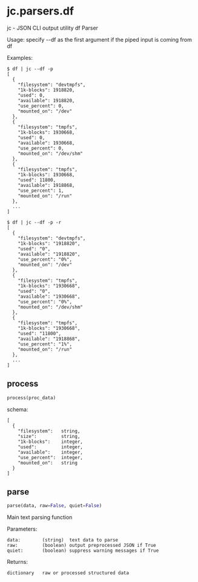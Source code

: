 # jc.parsers.df
jc - JSON CLI output utility df Parser

Usage:
    specify --df as the first argument if the piped input is coming from df

Examples:

    $ df | jc --df -p
    [
      {
        "filesystem": "devtmpfs",
        "1k-blocks": 1918820,
        "used": 0,
        "available": 1918820,
        "use_percent": 0,
        "mounted_on": "/dev"
      },
      {
        "filesystem": "tmpfs",
        "1k-blocks": 1930668,
        "used": 0,
        "available": 1930668,
        "use_percent": 0,
        "mounted_on": "/dev/shm"
      },
      {
        "filesystem": "tmpfs",
        "1k-blocks": 1930668,
        "used": 11800,
        "available": 1918868,
        "use_percent": 1,
        "mounted_on": "/run"
      },
      ...
    ]

    $ df | jc --df -p -r
    [
      {
        "filesystem": "devtmpfs",
        "1k-blocks": "1918820",
        "used": "0",
        "available": "1918820",
        "use_percent": "0%",
        "mounted_on": "/dev"
      },
      {
        "filesystem": "tmpfs",
        "1k-blocks": "1930668",
        "used": "0",
        "available": "1930668",
        "use_percent": "0%",
        "mounted_on": "/dev/shm"
      },
      {
        "filesystem": "tmpfs",
        "1k-blocks": "1930668",
        "used": "11800",
        "available": "1918868",
        "use_percent": "1%",
        "mounted_on": "/run"
      },
      ...
    ]

## process
```python
process(proc_data)
```

schema:

    [
      {
        "filesystem":   string,
        "size":         string,
        "1k-blocks":    integer,
        "used":         integer,
        "available":    integer,
        "use_percent":  integer,
        "mounted_on":   string
      }
    ]

## parse
```python
parse(data, raw=False, quiet=False)
```

Main text parsing function

Parameters:

    data:        (string)  text data to parse
    raw:         (boolean) output preprocessed JSON if True
    quiet:       (boolean) suppress warning messages if True

Returns:

    dictionary   raw or processed structured data

